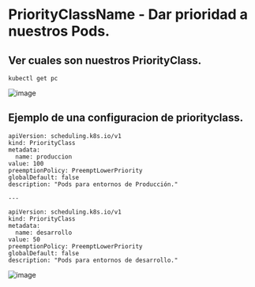 # PriorityClassName - Dar prioridad a nuestros Pods.
## Ver cuales son nuestros PriorityClass.
```
kubectl get pc
```
![image](https://github.com/user-attachments/assets/d7a5b006-1910-4e4b-8701-a801eb310b47)

## Ejemplo de una configuracion de priorityclass.
```
apiVersion: scheduling.k8s.io/v1
kind: PriorityClass
metadata:
  name: produccion
value: 100
preemptionPolicy: PreemptLowerPriority
globalDefault: false
description: "Pods para entornos de Producción."

---

apiVersion: scheduling.k8s.io/v1
kind: PriorityClass
metadata:
  name: desarrollo
value: 50
preemptionPolicy: PreemptLowerPriority
globalDefault: false
description: "Pods para entornos de desarrollo."
```
![image](https://github.com/user-attachments/assets/b26c469c-ddb1-4796-8046-f409ccdcf810)
